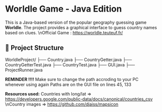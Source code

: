 #  Worldle Game - Java Edition

This is a Java-based version of the popular geography guessing game **Worldle**. The project provides a graphical interface to guess country names based on clues.
\nOfficial Game : https://worldle.teuteuf.fr/

## 📁 Project Structure

WorldleProject/
├── Country.java
├── CountryGetter.java
├── CountryGetterTest.java
├── CountryTest.java
├── GUI.java
├── ProjectRunner.java

**REMINDER !!!!**
Make sure to change the path accroding to your PC whenever using again
Paths are on the GUI file on lines 45, 133

**Resources used:**
Countries with long/lat => https://developers.google.com/public-data/docs/canonical/countries_csv
\nCountry images => https://github.com/djaiss/mapsicon
